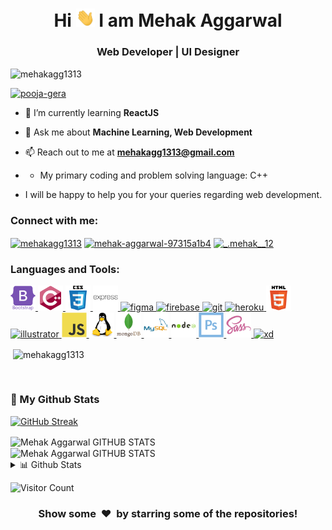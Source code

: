 <h1 align="center"> Hi <img src="https://raw.githubusercontent.com/ABSphreak/ABSphreak/master/gifs/Hi.gif" width="30px"> I am Mehak Aggarwal</h1>
<h3 align="center">Web Developer | UI Designer </h3>

<p align="left"> <img src="https://komarev.com/ghpvc/?username=mehakagg1313a&label=Profile%20views&color=0e75b6&style=flat" alt="mehakagg1313" /> </p>

<p align="left"> <a href="https://github.com/ryo-ma/github-profile-trophy"><img src="https://github-profile-trophy.vercel.app/?username=mehakagg1313" alt="pooja-gera" /></a> </p>
<!--
<p align="left"> <a href="https://twitter.com/mehakagg1313" target="blank"><img src="https://img.shields.io/twitter/follow/mehakagg1313?logo=twitter&style=for-the-badge" alt="mehakagg1313" /></a> </p> -->

- 🌱 I’m currently learning **ReactJS**

- 💬 Ask me about **Machine Learning, Web Development**

- 📫 Reach out to me at **mehakagg1313@gmail.com**

- * My primary coding and problem solving language: C++

- I will be happy to help you for your queries regarding web development. 


<h3 align="left">Connect with me:</h3>
<p align="left">
<a href="https://twitter.com/Mehakagg1313" target="blank"><img align="center" src="https://raw.githubusercontent.com/rahuldkjain/github-profile-readme-generator/master/src/images/icons/Social/twitter.svg" alt="mehakagg1313" height="30" width="40" /></a>
<a href="https://www.linkedin.com/in/mehak-aggarwal-97315a1b4/" target="blank"><img align="center" src="https://raw.githubusercontent.com/rahuldkjain/github-profile-readme-generator/master/src/images/icons/Social/linked-in-alt.svg" alt="mehak-aggarwal-97315a1b4" height="30" width="40" /></a>
<a href="https://www.instagram.com/_.mehak__12/" target="blank"><img align="center" src="https://raw.githubusercontent.com/rahuldkjain/github-profile-readme-generator/master/src/images/icons/Social/instagram.svg" alt="_.mehak__12" height="30" width="40" /></a>
</p>

<h3 align="left">Languages and Tools:</h3>
<p align="left"> <a href="https://getbootstrap.com" target="_blank"> <img src="https://raw.githubusercontent.com/devicons/devicon/master/icons/bootstrap/bootstrap-plain-wordmark.svg" alt="bootstrap" width="40" height="40"/> </a> <a href="https://www.w3schools.com/cpp/" target="_blank"> <img src="https://raw.githubusercontent.com/devicons/devicon/master/icons/cplusplus/cplusplus-original.svg" alt="cplusplus" width="40" height="40"/> </a> <a href="https://www.w3schools.com/css/" target="_blank"> <img src="https://raw.githubusercontent.com/devicons/devicon/master/icons/css3/css3-original-wordmark.svg" alt="css3" width="40" height="40"/> </a> <a href="https://expressjs.com" target="_blank"> <img src="https://raw.githubusercontent.com/devicons/devicon/master/icons/express/express-original-wordmark.svg" alt="express" width="40" height="40"/> </a> <a href="https://www.figma.com/" target="_blank"> <img src="https://www.vectorlogo.zone/logos/figma/figma-icon.svg" alt="figma" width="40" height="40"/> </a> <a href="https://firebase.google.com/" target="_blank"> <img src="https://www.vectorlogo.zone/logos/firebase/firebase-icon.svg" alt="firebase" width="40" height="40"/> </a> <a href="https://git-scm.com/" target="_blank"> <img src="https://www.vectorlogo.zone/logos/git-scm/git-scm-icon.svg" alt="git" width="40" height="40"/> </a> <a href="https://heroku.com" target="_blank"> <img src="https://www.vectorlogo.zone/logos/heroku/heroku-icon.svg" alt="heroku" width="40" height="40"/> </a> <a href="https://www.w3.org/html/" target="_blank"> <img src="https://raw.githubusercontent.com/devicons/devicon/master/icons/html5/html5-original-wordmark.svg" alt="html5" width="40" height="40"/> </a> <a href="https://www.adobe.com/in/products/illustrator.html" target="_blank"> <img src="https://www.vectorlogo.zone/logos/adobe_illustrator/adobe_illustrator-icon.svg" alt="illustrator" width="40" height="40"/> </a> <a href="https://developer.mozilla.org/en-US/docs/Web/JavaScript" target="_blank"> <img src="https://raw.githubusercontent.com/devicons/devicon/master/icons/javascript/javascript-original.svg" alt="javascript" width="40" height="40"/> </a> <a href="https://www.linux.org/" target="_blank"> <img src="https://raw.githubusercontent.com/devicons/devicon/master/icons/linux/linux-original.svg" alt="linux" width="40" height="40"/> </a> <a href="https://www.mongodb.com/" target="_blank"> <img src="https://raw.githubusercontent.com/devicons/devicon/master/icons/mongodb/mongodb-original-wordmark.svg" alt="mongodb" width="40" height="40"/> </a> <a href="https://www.mysql.com/" target="_blank"> <img src="https://raw.githubusercontent.com/devicons/devicon/master/icons/mysql/mysql-original-wordmark.svg" alt="mysql" width="40" height="40"/> </a> <a href="https://nodejs.org" target="_blank"> <img src="https://raw.githubusercontent.com/devicons/devicon/master/icons/nodejs/nodejs-original-wordmark.svg" alt="nodejs" width="40" height="40"/> </a> <a href="https://www.photoshop.com/en" target="_blank"> <img src="https://raw.githubusercontent.com/devicons/devicon/master/icons/photoshop/photoshop-line.svg" alt="photoshop" width="40" height="40"/> </a> <a href="https://sass-lang.com" target="_blank"> <img src="https://raw.githubusercontent.com/devicons/devicon/master/icons/sass/sass-original.svg" alt="sass" width="40" height="40"/> </a> <a href="https://www.adobe.com/products/xd.html" target="_blank"> <img src="https://cdn.worldvectorlogo.com/logos/adobe-xd.svg" alt="xd" width="40" height="40"/> </a> </p>

<p>&nbsp;<img align="center" src="https://github-readme-stats.vercel.app/api?username=mehakagg1313&show_icons=true&locale=en" alt="mehakagg1313" /></p>
<p><img align="center" src="https://github-readme-streak-stats.herokuapp.com/?user=mehakagg1313&" alt="" /></p>

### 🐢 My Github Stats

[![GitHub Streak](http://github-readme-streak-stats.herokuapp.com?user=mehakagg1313&theme=dark&date_format=j%20M%5B%20Y%5D)](https://git.io/streak-stats)
<div>
<img align="center" alt = "Mehak Aggarwal GITHUB STATS" src="https://github-readme-stats.vercel.app/api?username=mehakagg1313&show_icons=true&theme=tokyonight"/>
</div>
<div>
<img align="center" alt = "Mehak Aggarwal GITHUB STATS" src="https://github-readme-stats.vercel.app/api/top-langs/?username=mehakagg13131&layout=compact&show_icons=true&theme=tokyonight"/>
</div>

<details>
<summary>📊 Github Stats</summary>
<p align="center"> <img src="https://github-readme-stats.vercel.app/api?username=mehakagg1313&show_icons=true&theme=gotham" alt="mehakagg1313 | Stats" />
</details>


![Visitor Count](https://profile-counter.glitch.me/{mehakagg1313}/count.svg)

[twitter]: https://twitter.com/Mehakagg1313
[gmail]: mehakagg1313@gmail.com
[linkedin]: https://www.linkedin.com/in/mehak-aggarwal-97315a1b4/
[Instagram]: https://www.instagram.com/_.mehak__12/

<h3 align="center">Show some &nbsp;❤️&nbsp; by starring some of the repositories!</h3>
